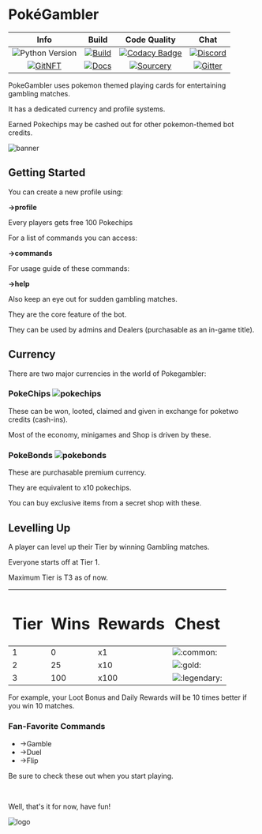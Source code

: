 # PokéGambler

|Info|Build|Code Quality|Chat|
|:--:|:---:|:----------:|:--:|
|![Python Version](https://img.shields.io/badge/Python-v3.9-blue)|[![Build](https://github.com/Hyperclaw79/PokeGambler/actions/workflows/build.yml/badge.svg)](https://github.com/Hyperclaw79/PokeGambler/actions/workflows/build.yml)|[![Codacy Badge](https://app.codacy.com/project/badge/Grade/4ae74458ca5941d1884e669a4b3446c0)](https://www.codacy.com/gh/Hyperclaw79/PokeGambler/dashboard?utm_source=github.com&utm_medium=referral&utm_content=Hyperclaw79/PokeGambler&utm_campaign=Badge_Grade)|[![Discord](https://img.shields.io/discord/361522003355631617?logo=discord)](https://discord.gg/g4TmVyfwj4)|
|[![GitNFT](https://img.shields.io/badge/%F0%9F%94%AE-Open%20in%20GitNFT-darkviolet?style=flat)](https://gitnft.quine.sh/app/commits/list/repo/PokeGambler)|[![Docs](https://readthedocs.org/projects/pokegambler/badge/?version=latest)](https://pokegambler.readthedocs.io/en/latest/?badge=latest)|[![Sourcery](https://img.shields.io/badge/Sourcery-enabled-brightgreen)](https://sourcery.ai)|[![Gitter](https://img.shields.io/badge/Gitter-PokeGambler-blue)](https://gitter.im/pokegambler)|


PokeGambler uses pokemon themed playing cards for entertaining gambling matches.

It has a dedicated currency and profile systems.

Earned Pokechips may be cashed out for other pokemon-themed bot credits.

![banner](https://media.discordapp.net/attachments/874623706339618827/874628993939308554/pg_banner.png?width=640&height=360)

## Getting Started

You can create a new profile using:

**->profile**

Every players gets free 100 Pokechips

For a list of commands you can access:

**->commands**

For usage guide of these commands:

**->help**

Also keep an eye out for sudden gambling matches.

They are the core feature of the bot.

They can be used by admins and Dealers (purchasable as an in-game title).


## Currency

There are two major currencies in the world of Pokegambler:

### PokeChips ![pokechips](https://media.discordapp.net/attachments/874623706339618827/874629983765688361/pokechip_shadowed.png?width=32&height=32)

These can be won, looted, claimed and given in exchange for poketwo credits (cash-ins).

Most of the economy, minigames and Shop is driven by these.


### PokeBonds ![pokebonds](https://media.discordapp.net/attachments/874623706339618827/874627340523700234/pokebond.png?width=72&height=30)

These are purchasable premium currency.

They are equivalent to x10 pokechips.

You can buy exclusive items from a secret shop with these.


## Levelling Up
A player can level up their Tier by winning Gambling matches.

Everyone starts off at Tier 1.

Maximum Tier is T3 as of now.

<table class="container">
   <thead>
      <tr>
         <th>
            <h1>Tier</h1>
         </th>
         <th>
            <h1>Wins</h1>
         </th>
         <th>
            <h1>Rewards</h1>
         </th>
         <th>
            <h1>Chest</h1>
         </th>
      </tr>
   </thead>
   <tbody>
      <tr>
         <td>1</td>
         <td>0</td>
         <td>x1</td>
         <td><img aria-label=":common:" src="https://cdn.discordapp.com/emojis/874626457438158868.png?v=1" alt=":common:" draggable="false" class="emoji"></td>
      </tr>
      <tr>
         <td>2</td>
         <td>25</td>
         <td>x10</td>
         <td><img aria-label=":gold:" src="https://cdn.discordapp.com/emojis/874626456993534042.png?v=1" alt=":gold:" draggable="false" class="emoji"></td>
      </tr>
      <tr>
         <td>3</td>
         <td>100</td>
         <td>x100</td>
         <td><img aria-label=":legendary:" src="https://cdn.discordapp.com/emojis/874626456918061096.png?v=1" alt=":legendary:" draggable="false" class="emoji"></td>
      </tr>
   </tbody>
</table>


For example, your Loot Bonus and Daily Rewards will be 10 times better if you win 10 matches.


### Fan-Favorite Commands

* ->Gamble
* ->Duel
* ->Flip

Be sure to check these out when you start playing.

<br />

Well, that's it for now, have fun!

![logo](https://media.discordapp.net/attachments/874623706339618827/874629454251581451/pokegambler_logo.png?width=120&height=120)
